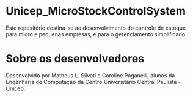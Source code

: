 # Unicep_MicroStockControlSystem

Este repositório destina-se ao desenvolvimento do controle de estoque para micro e pequenas empresas, e para o gerenciamento simplificado.

# Sobre os desenvolvedores

Desenvolvido por Matheus L. Silvati e Caroline Paganelli, alunos da Engenharia de Computação da Centro Universitário Central Paulista - Unicep.